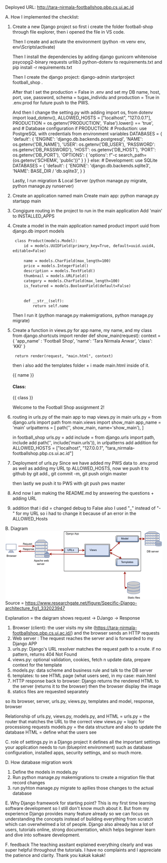 Deployed URL: http://tara-nirmala-footballshop.pbp.cs.ui.ac.id

A. How I implemented the checklist:

1. Create a new Django project
    so first i create the folder football-shop through file explorer, then i opened the file in VS code. 
    
    Then I create and activate the environment (python -m venv env, env\Scripts\activate)
    
    Then I install the dependencies by adding 
        django
        gunicorn
        whitenoise
        psycopg2-binary
        requests
        urllib3
        python-dotenv
    to requirements.txt and pip install -r requirements.txt


    Then I create the django project: django-admin startproject football_shop .

    After that I set the production = False in .env and set my DB name, host, port, use, password, schema = tugas_individu and production = True in .env.prod for future push to the PWS. 

    And then I change the setting.py with adding import os, from dotenv import load_dotenv(), ALLOWED_HOSTS = ["localhost", "127.0.0.1"], PRODUCTION = os.getenv('PRODUCTION', 'False').lower() == 'true', and # Database configuration
        if PRODUCTION:
            # Production: use PostgreSQL with credentials from environment variables
            DATABASES = {
                'default': {
                    'ENGINE': 'django.db.backends.postgresql',
                    'NAME': os.getenv('DB_NAME'),
                    'USER': os.getenv('DB_USER'),
                    'PASSWORD': os.getenv('DB_PASSWORD'),
                    'HOST': os.getenv('DB_HOST'),
                    'PORT': os.getenv('DB_PORT'),
                    'OPTIONS': {
                        'options': f"-c search_path={os.getenv('SCHEMA', 'public')}"
                    }
                }
            }
        else:
            # Development: use SQLite
            DATABASES = {
                'default': {
                    'ENGINE': 'django.db.backends.sqlite3',
                    'NAME': BASE_DIR / 'db.sqlite3',
                }
            }

    Lastly, I run migration & Local Server (python manage.py migrate, python manage.py runserver)

2. Create an application named main
    Create main app: python manage.py startapp main

3. Congigure routing in the project to run in the main
application
    Add 'main' to INSTALLED_APPS

4. Create a model in the main application named product
        import uuid
        from django.db import models

        class Product(models.Model):
            id = models.UUIDField(primary_key=True, default=uuid.uuid4, editable=False)

            name = models.CharField(max_length=100)
            price = models.IntegerField()
            description = models.TextField()
            thumbnail = models.URLField()
            category = models.CharField(max_length=100)
            is_featured = models.BooleanField(default=False)


            def __str__(self):
                return self.name 

    Then I run it (python manage.py makemigrations, 
        python manage.py migrate)

5. Create a function in views.py for app name, my name, and my class
    from django.shortcuts import render
    def show_main(request):
        context = {
            'app_name' : 'Football Shop', 
            'name': 'Tara Nirmala Anwar',
            'class': 'KKI'
        }

        return render(request, "main.html", context)

    then i also add the templates folder + i made main.html inside of it. 
    <p>{{ name }}</p>
    <h4>Class:</h4>
    <p>{{ class }}</p>
    <p>Welcome to the Football Shop assignment 2!</p>


6. routing in urls.py of the main app to map views.py
    in main urls.py =
    from django.urls import path
    from main.views import show_main
    app_name = 'main'
    urlpatterns = [
        path('', show_main, name='show_main'),
    ]

    in football_shop urls.py =
    add include = from django.urls import path, include
    add path('', include('main.urls')), in urlpatterns
    add addition for ALLOWED_HOSTS = ["localhost", "127.0.0.1", "tara_nirmala-footballshop.pbp.cs.ui.ac.id"] 

7. Deployment of urls.py
    Since we have added my PWS data to .env.prod as well as adding my URL tp ALLOWED_HOSTS, now we push it to github by git add., git commit -m, git push origin master

    then lastly we push it to PWS with git push pws master

8. And now I am making the README.md by answering the questions + adding URL

9. addition that i did = changed debug to False also I used "_" instead of "-" for my URL so i had to change it because of an error in the ALLOWED_Hosts



B. Diagram
![alt text](image-1.png)
Source = https://www.researchgate.net/figure/Specific-Django-architecture_fig1_332023947

Explanation = the daigram shows request -> DJango -> Response
1. Browser (client): the user visits my site (https://tara-nirmala-footballshop.pbp.cs.ui.ac.id/) and the browser sends an HTTP requests
2. Web server : The request reaches the server and is forwarded to my Django APP
3. urls.py: Django's URL resolver matches the request path to a route. if no pattern, returns 404 Not Found
4. views.py: optional validation, cookies, fetch n update data, prepare context for the template
5. models.py: data scheme and business rule and talk to the DB server
6. templates: to see HTML page (what users see), in my case: main.html
7. HTTP response back to browser: Django returns the rendered HTML to the server (returns it to the browser) then the browser display the image
8. statics files are requested separately

so its browser, server, urls.py, views.py, templates and model, response, browser

Relationship of urls.py, views.py, models.py, and HTML = 
urls.py = the router that matches the URL to the correct view
views.py = logic for processiong requests
models.py = the data structure and also to update the database
HTML = define what the users see


C. role of settings.py in a Django project
it defines all the important settings your application needs to run (blueprint environment) such as database configuration, installed apps, security settings, and so much more. 

D. How database migration work
1. Define the models in models.py
2. Run python manage.py makemigrations to create a migration file that record changes
3. run pyhton manage.py migrate to apllies those changes to the actual database

E. Why Django framework for starting point?
This is my first time learning software development so I still don't know much about it. But from my experience Django provides many feature already so we can focus on understanding the concepts instead of building everything from scratch which can overwhelmed a lot of people. Django also already has a lot of users, tutorials online, strong documentation, which helps beginner learn and dive into software development. 

F. feedback 
The teaching assitant explained everything clearly and was super helpful throughout the tutorials. I have no complaints and I appreciate the patience and clarity. Thank you kakak kakak!

